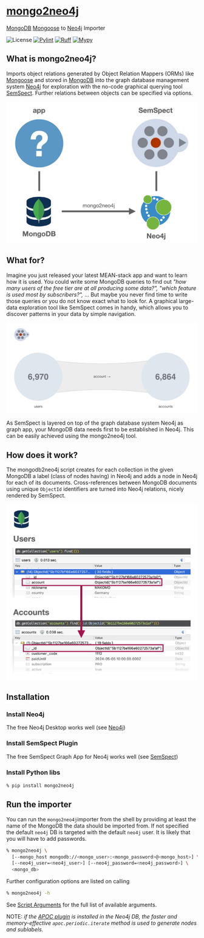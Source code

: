 # [mongo2neo4j](https://makomo.github.io/mongo2neo4j/)

[MongoDB](https://www.mongodb.com/) [Mongoose](https://mongoosejs.com/) to [Neo4j](https://neo4j.com/) Importer

![License](https://img.shields.io/github/license/MAKOMO/mongo2neo4j.svg)
[![Pylint](https://github.com/MAKOMO/mongo2neo4j/actions/workflows/pylint.yaml/badge.svg)](https://github.com/MAKOMO/mongo2neo4j/actions/workflows/pylint.yaml)
[![Ruff](https://github.com/MAKOMO/mongo2neo4j/actions/workflows/ruff.yaml/badge.svg)](https://github.com/MAKOMO/mongo2neo4j/actions/workflows/ruff.yaml)
[![Mypy](https://github.com/MAKOMO/mongo2neo4j/actions/workflows/mypy.yml/badge.svg)](https://github.com/MAKOMO/mongo2neo4j/actions/workflows/mypy.yml)


## What is mongo2neo4j?

Imports object relations generated by Object Relation Mappers (ORMs) like [Mongoose](https://mongoosejs.com/) and stored in [MongoDB](https://www.mongodb.com/) into the graph database management system [Neo4j](https://neo4j.com/) for exploration with the no-code graphical querying tool [SemSpect](https://www.semspect.de/). Further relations between objects can be specified via options.

![](https://github.com/MAKOMO/mongo2neo4j/blob/main/images/motivation.jpg?raw=true)

## What for?

Imagine you just released your latest MEAN-stack app and want to learn how it is used. You could write some MongoDB queries to find out _"how many users of the free tier are at all producing some data?", "which feature is used most by subscribers?",_ ... But maybe you never find time to write those queries or you do not know exact what to look for. A graphical large-data exploration tool like SemSpect comes in handy, which allows you to discover patterns in your data by simple navigation.

![](https://github.com/MAKOMO/mongo2neo4j/blob/main/images/semspect.jpg?raw=true)

As SemSpect is layered on top of the graph database system Neo4j as graph app, your MongoDB data needs first to be established in Neo4j. This can be easily achieved using the mongo2neo4j tool.


## How does it work?

The mongodb2neo4j script creates for each collection in the given MongoDB a label (class of nodes having) in Neo4j and adds a node in Neo4j for each of its documents. Cross-references between MongoDB documents using unique `ObjectId` identifiers are turned into Neo4j relations, nicely rendered by SemSpect.

![](https://github.com/MAKOMO/mongo2neo4j/blob/main/images/mongodb.jpg?raw=true)


## Installation

### Install Neo4j

The free Neo4j Desktop works well (see [Neo4j](https://neo4j.com/))

### Install SemSpect Plugin

The free SemSpect Graph App for Neo4j works well (see [SemSpect](https://www.semspect.de/))

### Install Python libs

```sh
% pip install mongo2neo4j
```

## Run the importer

You can run the `mongo2neo4j`importer from the shell by providing at least the name of the MongoDB the data should be imported from. If not specified the default `neo4j` DB is targeted with the default `neo4j` user. It is likely that you will have to add passwords.

```sh
% mongo2neo4j \
  [--mongo_host mongodb://<mongo_user>:<mongo_password>@<mongo_host>] \
  [--neo4j_user=<neo4j_user>] [--neo4j_password=<neo4j_password>] \
  <mongo_db>
```

Further configuration options are listed on calling

```sh
% mongo2neo4j -h
```

See [Script Arguments](https://github.com/MAKOMO/mongo2neo4j/wiki/Script-Arguments) for the full list of available arguments.


NOTE: *if the [APOC plugin](https://neo4j.com/docs/apoc/) is installed in the Neo4j DB, the faster and memory-effective `apoc.periodic.iterate` method is used to generate nodes and sublabels.*
